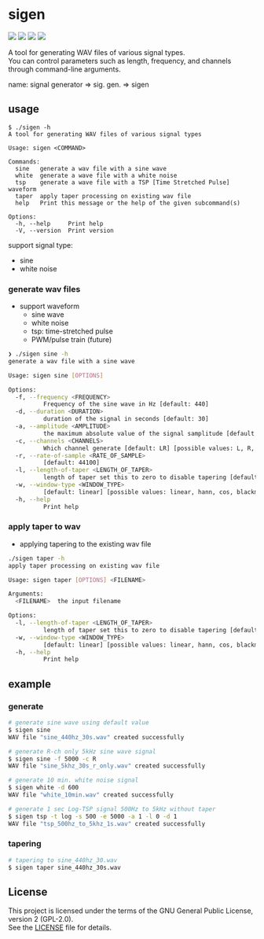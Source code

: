 # sigen

![](https://img.shields.io/github/repo-size/kyoush/sigen)
![](https://img.shields.io/github/languages/code-size/kyoush/sigen)
![](https://img.shields.io/github/v/release/kyoush/sigen)
![](https://img.shields.io/github/license/kyoush/sigen)

A tool for generating WAV files of various signal types. \
You can control parameters such as length, frequency, and channels through command-line arguments.

name: signal generator => sig. gen. => sigen

## usage

```
$ ./sigen -h
A tool for generating WAV files of various signal types

Usage: sigen <COMMAND>

Commands:
  sine   generate a wav file with a sine wave
  white  generate a wave file with a white noise
  tsp    generate a wave file with a TSP [Time Stretched Pulse] waveform
  taper  apply taper processing on existing wav file
  help   Print this message or the help of the given subcommand(s)

Options:
  -h, --help     Print help
  -V, --version  Print version
```

support signal type:
- sine
- white noise

### generate wav files

- support waveform
  - sine wave
  - white noise
  - tsp: time-stretched pulse
  - PWM/pulse train (future)

```bash
❯ ./sigen sine -h
generate a wav file with a sine wave

Usage: sigen sine [OPTIONS]

Options:
  -f, --frequency <FREQUENCY>
          Frequency of the sine wave in Hz [default: 440]
  -d, --duration <DURATION>
          duration of the signal in seconds [default: 30]
  -a, --amplitude <AMPLITUDE>
          the maximum absolute value of the signal samplitude [default: 0.45]
  -c, --channels <CHANNELS>
          Which channel generate [default: LR] [possible values: L, R, LR]
  -r, --rate-of-sample <RATE_OF_SAMPLE>
          [default: 44100]
  -l, --length-of-taper <LENGTH_OF_TAPER>
          length of taper set this to zero to disable tapering [default: 4096]
  -w, --window-type <WINDOW_TYPE>
          [default: linear] [possible values: linear, hann, cos, blackman]
  -h, --help
          Print help
```

### apply taper to wav

- applying tapering to the existing wav file

```bash
./sigen taper -h
apply taper processing on existing wav file

Usage: sigen taper [OPTIONS] <FILENAME>

Arguments:
  <FILENAME>  the input filename

Options:
  -l, --length-of-taper <LENGTH_OF_TAPER>
          length of taper set this to zero to disable tapering [default: 4096]
  -w, --window-type <WINDOW_TYPE>
          [default: linear] [possible values: linear, hann, cos, blackman]
  -h, --help
          Print help
```

## example

### generate

```bash
# generate sine wave using default value
$ sigen sine
WAV file "sine_440hz_30s.wav" created successfully
```

```bash
# generate R-ch only 5kHz sine wave signal
$ sigen sine -f 5000 -c R 
WAV file "sine_5khz_30s_r_only.wav" created successfully
```

```bash
# generate 10 min. white noise signal
$ sigen white -d 600
WAV file "white_10min.wav" created successfully
```



```bash
# generate 1 sec Log-TSP signal 500Hz to 5kHz without taper
$ sigen tsp -t log -s 500 -e 5000 -a 1 -l 0 -d 1 
WAV file "tsp_500hz_to_5khz_1s.wav" created successfully
```

### tapering

```bash
# tapering to sine_440hz_30.wav
$ sigen taper sine_440hz_30s.wav
```

## License
This project is licensed under the terms of the GNU General Public License, version 2 (GPL-2.0).  
See the [LICENSE](./LICENSE) file for details.
